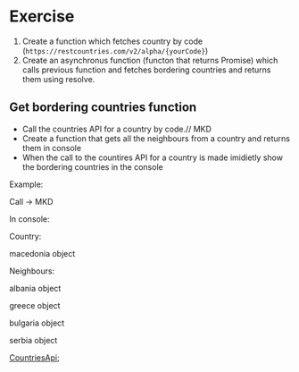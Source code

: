 # Exercise

1. Create a function which fetches country by code (`https://restcountries.com/v2/alpha/{yourCode}`)
2. Create an asynchronus function (functon that returns Promise) which calls previous function and fetches bordering countries and returns them using resolve.

## Get bordering countries function

* Call the countries API for a country by code.// MKD
* Create a function that gets all the neighbours from a country and returns them in console
* When the call to the countires API for a country is made imidietly show the bordering countries in the console

Example:

Call -> MKD

In console:

Country:

macedonia object

Neighbours:

albania object

greece object

bulgaria object

serbia object

[CountriesApi](https://restcountries.com/);
